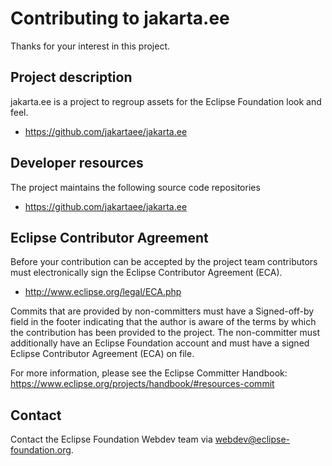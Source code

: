 # Contributing to jakarta.ee

Thanks for your interest in this project.

## Project description

jakarta.ee is a project to regroup assets for the Eclipse Foundation look and feel. 

* https://github.com/jakartaee/jakarta.ee

## Developer resources

The project maintains the following source code repositories

* https://github.com/jakartaee/jakarta.ee

## Eclipse Contributor Agreement

Before your contribution can be accepted by the project team contributors must
electronically sign the Eclipse Contributor Agreement (ECA).

* http://www.eclipse.org/legal/ECA.php

Commits that are provided by non-committers must have a Signed-off-by field in
the footer indicating that the author is aware of the terms by which the
contribution has been provided to the project. The non-committer must
additionally have an Eclipse Foundation account and must have a signed Eclipse
Contributor Agreement (ECA) on file.

For more information, please see the Eclipse Committer Handbook:
https://www.eclipse.org/projects/handbook/#resources-commit

## Contact

Contact the Eclipse Foundation Webdev team via webdev@eclipse-foundation.org.
